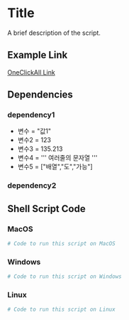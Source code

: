 # Title

A brief description of the script.

## Example Link

[OneClickAll Link](http://oneclickall.com/your-script)

## Dependencies
###  dependency1
  - 변수 = "값1"
  - 변수2 = 123
  - 변수3 = 135.213
  - 변수4 = '''
  여러줄의
  문자열
'''
  - 변수5 = ["배열","도","가능"]
### dependency2


## Shell Script Code

### MacOS

```bash
# Code to run this script on MacOS
```

### Windows

```powershell
# Code to run this script on Windows
```

### Linux

```bash
# Code to run this script on Linux
```

